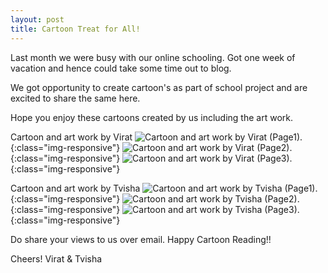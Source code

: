```yaml
---
layout: post
title: Cartoon Treat for All!
---
```


Last month we were busy with our online schooling. Got one week of vacation and hence could take some time out to blog.

We got opportunity to create cartoon's as part of school project and are excited to share the same here.

Hope you enjoy these cartoons created by us including the art work.

Cartoon and art work by Virat
![Cartoon and art work by Virat (Page1).](/images/CartoonByViratShah_1.jpg){:class="img-responsive"}
![Cartoon and art work by Virat (Page2).](/images/CartoonByViratShah_2.jpg){:class="img-responsive"}
![Cartoon and art work by Virat (Page3).](/images/CartoonByViratShah_3.jpg){:class="img-responsive"}

Cartoon and art work by Tvisha
![Cartoon and art work by Tvisha (Page1).](/images/CartoonByTvishaShah_1.jpg){:class="img-responsive"}
![Cartoon and art work by Tvisha (Page2).](/images/CartoonByTvishaShah_2.jpg){:class="img-responsive"}
![Cartoon and art work by Tvisha (Page3).](/images/CartoonByTvishaShah_3.jpg){:class="img-responsive"}

Do share your views to us over email. Happy Cartoon Reading!!

Cheers!
Virat & Tvisha
